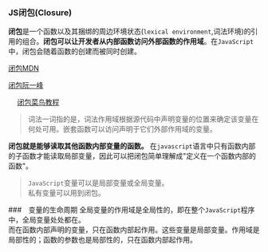 ### **JS闭包(Closure)**  
**闭包**是一个函数以及其捆绑的周边环境状态(`lexical environment`,词法环境)的引用的组合。**闭包可以让开发者从内部函数访问外部函数的作用域**。在`JavaScript`中，闭包会随着函数的创建而被同时创建。   

[闭包MDN](https://developer.mozilla.org/zh-CN/docs/Web/JavaScript/Closures#%E8%AF%8D%E6%B3%95%E4%BD%9C%E7%94%A8%E5%9F%9F)   

[闭包阮一峰](https://www.ruanyifeng.com/blog/2009/08/learning_javascript_closures.html)       

　
[闭包菜鸟教程](https://www.runoob.com/js/js-function-closures.html)  



> 词法一词指的是，词法作用域根据源代码中声明变量的位置来确定该变量在何处可用。嵌套函数可以访问声明于它们外部作用域的变量。   

**闭包就是能够读取其他函数内部变量的函数。** 在`javascript`语言中只有函数内部的子函数才能读取局部变量，因此可以把闭包简单理解成"定义在一个函数内部的函数"。   

> `JavaScript`变量可以是局部变量或全局变量。   
私有变量可以用到闭包。

###　变量的生命周期
全局变量的作用域是全局性的，即在整个`JavaScript`程序中，全局变量处处都在。   
而在函数内部声明的变量，只在函数内部起作用。这些变量是局部变量。作用域是局部性的；函数的参数也是局部性的，只在函数内部起作用。    


